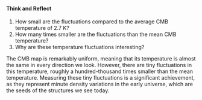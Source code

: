 #### Think and Reflect

1. How small are the fluctuations compared to the average CMB temperature of 2.7 K?
2. How many times smaller are the fluctuations than the mean CMB temperature?
3. Why are these temperature fluctuations interesting?

The CMB map is remarkably uniform, meaning that its temperature is almost the same in every direction we look. However, there are tiny fluctuations in this temperature, roughly a hundred-thousand times smaller than the mean temperature. Measuring these tiny fluctuations is a significant achievement, as they represent minute density variations in the early universe, which are the seeds of the structures we see today.